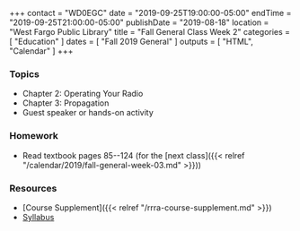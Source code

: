 +++
contact = "WD0EGC"
date = "2019-09-25T19:00:00-05:00"
endTime = "2019-09-25T21:00:00-05:00"
publishDate = "2019-08-18"
location = "West Fargo Public Library"
title = "Fall General Class Week 2"
categories = [ "Education" ]
dates = [ "Fall 2019 General" ]
outputs = [ "HTML", "Calendar" ]
+++
### Topics

* Chapter 2: Operating Your Radio
* Chapter 3: Propagation
* Guest speaker or hands-on activity

### Homework

* Read textbook pages 85--124 (for the [next class]({{< relref "/calendar/2019/fall-general-week-03.md" >}}))

### Resources

* [Course Supplement]({{< relref "/rrra-course-supplement.md" >}})
* [Syllabus](/s/fXT3KpheEuGOXBG)
